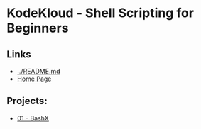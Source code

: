 # KodeKloud - Shell Scripting for Beginners

## Links

- [../README.md](../README.md)
- [Home Page](https://kodekloud.com/courses/shell-scripts-for-beginners/)

## Projects:

- [01 - BashX](./bashx/README.md)
